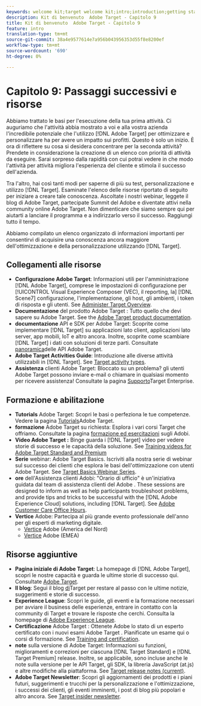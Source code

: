 ```yaml
---
keywords: welcome kit;target welcome kit;intro;introduction;getting started
description: Kit di benvenuto  Adobe Target - Capitolo 9
title: Kit di benvenuto  Adobe Target - Capitolo 9
feature: intro
translation-type: tm+mt
source-git-commit: 38a4e9577614e7a956b043956353d55f8e8200ef
workflow-type: tm+mt
source-wordcount: '690'
ht-degree: 0%

---
```



# Capitolo 9: Passaggi successivi e risorse

Abbiamo trattato le basi per l&#39;esecuzione della tua prima attività. Ci auguriamo che l&#39;attività abbia mostrato a voi e alla vostra azienda l&#39;incredibile potenziale che l&#39;utilizzo [!DNL Adobe Target] per ottimizzare e personalizzare ha per avere un impatto sui profitti. Questo è solo un inizio. È ora di riflettere su cosa si desidera concentrare per la seconda attività? Prendete in considerazione la creazione di un elenco con priorità di attività da eseguire. Sarai sorpreso dalla rapidità con cui potrai vedere in che modo l&#39;attività per attività migliora l&#39;esperienza del cliente e stimola il successo dell&#39;azienda.

Tra l&#39;altro, hai così tanti modi per saperne di più su test, personalizzazione e utilizzo [!DNL Target]. Esaminate l&#39;elenco delle risorse riportato di seguito per iniziare a creare tale conoscenza. Ascoltate i nostri webinar, leggete il  blog di Adobe Target, partecipate  Summit del Adobe e diventate attivi nella community online  Adobe Target. Non dimenticare che siamo sempre qui per aiutarti a lanciare il programma e a indirizzarlo verso il successo. Raggiungi tutto il tempo.

Abbiamo compilato un elenco organizzato di informazioni importanti per consentirvi di acquisire una conoscenza ancora maggiore dell&#39;ottimizzazione e della personalizzazione utilizzando [!DNL Target].

## Collegamenti alle risorse

* **Configurazione  Adobe Target**: Informazioni utili per l&#39;amministrazione [!DNL Adobe Target], comprese le impostazioni di configurazione per [!UICONTROL Visual Experience Composer (VEC), il reporting, la] [!DNL Scene7] configurazione, l&#39;implementazione, gli host, gli ambienti, i token di risposta e gli utenti. See [Administer Target Overview](/help/administrating-target/administrating-target.md).
* **Documentazione** del prodotto Adobe Target : Tutto quello che devi sapere su  Adobe Target. See the [Adobe Target product documentation](https://docs.adobe.com/content/help/en/target/using/target-home.html).
* **documentazione** API e SDK per Adobe Target: Scoprite come implementare [!DNL Target] su applicazioni lato client, applicazioni lato server, app mobili, IoT e altro ancora. Inoltre, scoprite come scambiare [!DNL Target] i dati con soluzioni di terze parti. Consultate [panoramica](/help/api/api-overview.md)delle API Adobe Target.
* **Adobe Target Activities Guide**: Introduzione alle diverse attività utilizzabili in [!DNL Target]. See [Target activity types](/help/c-activities/target-activities-guide.md).
* **Assistenza** clienti Adobe Target: Bloccato su un problema?  gli utenti Adobe Target possono inviare e-mail o chiamare in qualsiasi momento per ricevere assistenza! Consultate la pagina [Supporto](https://helpx.adobe.com/contact/enterprise-support.ec.html#target)Target Enterprise.

## Formazione e abilitazione

* **Tutorials** Adobe Target: Scopri le basi o perfeziona le tue competenze. Vedere la pagina [Tutorials](https://docs.adobe.com/content/help/en/target-learn/tutorials/overview.html)Adobe Target.
* **formazione** Adobe Target su richiesta: Esplora i vari corsi Target che offriamo. Consultate la pagina [formazione ed esercitazioni](https://helpx.adobe.com/learning.html?promoid=KAUDK) sugli Adobi.
* **Video Adobe Target :** Binge guarda i [!DNL Target] video per vedere storie di successo e le capacità della soluzione. See [Training videos for Adobe Target Standard and Premium](/help/c-intro/target-standard-premium-training-videos.md)
* **Serie** webinar:  Adobe Target Basics. Iscriviti alla nostra serie di webinar sul successo dei clienti che esplora le basi dell&#39;ottimizzazione con  utenti Adobe Target. See [Target Basics Webinar Series](/help/cmp-resources-and-contact-information.md#concept_11902FAC95C64479AABE020557A7EEE4).
* **ore** dell&#39;Assistenza clienti Adobi: &quot;Orario di ufficio&quot; è un&#39;iniziativa guidata dal team di assistenza clienti del Adobe . These sessions are designed to inform as well as help participants troubleshoot problems, and provide tips and tricks to be successful with the [!DNL Adobe Experience Cloud] solutions, including [!DNL Target]. See [Adobe Customer Care Office Hours](/help/cmp-resources-and-contact-information.md#concept_58EA30379D3B48C4848BA2A8C464A5B7).
* **Vertice** Adobe: Partecipa al più grande evento professionale dell&#39;anno per gli esperti di marketing digitale.
   * [Vertice](https://summit.adobe.com/na/) Adobe  (America del Nord)
   * [Vertice](http://summit-emea.adobe.com/emea/) Adobe  (EMEA)

## Risorse aggiuntive

* **Pagina iniziale di  Adobe Target**: La homepage di [!DNL Adobe Target], scopri le nostre capacità e guarda le ultime storie di successo qui. Consultate [Adobe Target](https://www.adobe.com/it/marketing/target.html).
* **Il blog**: Segui il blog [di](https://blog.adobe.com/en/2020/07/29/adobe-target-announces-enhanced-analytics-measurement-for-ai-powered-testing-and-personalization.html#gs.di9df5)Target per restare al passo con le ultime notizie, suggerimenti e storie di successo.
* **Experience League**: Scopri le guide, gli eventi e la formazione necessari per avviare il business delle esperienze, entrare in contatto con la community di Target e trovare le risposte che cerchi. Consulta la homepage di [Adobe Experience League](https://experienceleague.adobe.com/#home).
* **Certificazione** Adobe Target : Ottenete  Adobe lo stato di un esperto certificato con i nuovi esami Adobe Target . Pianificate un esame qui o corsi di formazione. See [Training and certification](/help/c-intro/training-and-certification.md).
* **note** sulla versione di Adobe Target: Informazioni su funzioni, miglioramenti e correzioni per ciascuna [!DNL Target Standard] e [!DNL Target Premium] release. Inoltre, se applicabile, sono incluse anche le note sulla versione per le API Target, gli SDK, la libreria JavaScript (at.js) e altre modifiche alla piattaforma. See [Target release notes (current)](/help/r-release-notes/release-notes.md).
* **Adobe Target Newsletter**: Scopri gli aggiornamenti dei prodotti e i piani futuri, suggerimenti e trucchi per la personalizzazione e l&#39;ottimizzazione, i successi dei clienti, gli eventi imminenti, i post di blog più popolari e altro ancora. See [Target insider newsletter](/help/r-release-notes/target-insider-newsletter.md).

